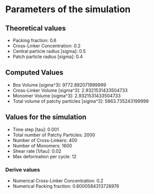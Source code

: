 # Parameters of the simulation

## Theoretical values
- Packing fraction: 0.6
- Cross-Linker Concentration: 0.2
- Central particle radius [sigma]: 0.5
- Patch particle radius [sigma]: 0.4

## Computed Values
- Box Volume [sigma^3]: 9772.892071999999
- Cross-Linker Volume [sigma^3]: 2.9321531433504733
- Monomer Volume [sigma^3]: 2.9321531433504733
- Total volume of patchy particles [sigma^3]: 5863.735243199999

## Values for the simulation
- Time step [tau]: 0.001
- Total number of Patchy Particles: 2000
- Number of Cross-Linkers: 400
- Number of Monomers: 1600
- Shear rate [1/tau]: 0.02
- Max deformation per cycle: 12
### Derive values
- Numerical Cross-Linker Concentration: 0.2
- Numerical Packing fraction: 0.6000584313728976
